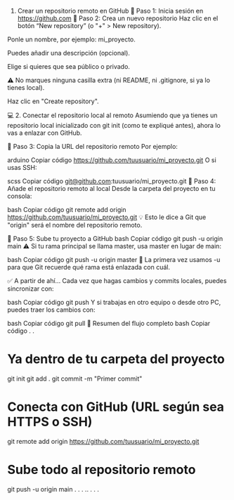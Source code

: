 1. Crear un repositorio remoto en GitHub
🔹 Paso 1: Inicia sesión en https://github.com
🔹 Paso 2: Crea un nuevo repositorio
Haz clic en el botón “New repository” (o "+" > New repository).

Ponle un nombre, por ejemplo: mi_proyecto.

Puedes añadir una descripción (opcional).

Elige si quieres que sea público o privado.

⚠️ No marques ninguna casilla extra (ni README, ni .gitignore, si ya lo tienes local).

Haz clic en "Create repository".

💻 2. Conectar el repositorio local al remoto
Asumiendo que ya tienes un repositorio local inicializado con git init (como te expliqué antes), ahora lo vas a enlazar con GitHub.

🔹 Paso 3: Copia la URL del repositorio remoto
Por ejemplo:

arduino
Copiar código
https://github.com/tuusuario/mi_proyecto.git
O si usas SSH:

scss
Copiar código
git@github.com:tuusuario/mi_proyecto.git
🔹 Paso 4: Añade el repositorio remoto al local
Desde la carpeta del proyecto en tu consola:

bash
Copiar código
git remote add origin https://github.com/tuusuario/mi_proyecto.git
💡 Esto le dice a Git que "origin" será el nombre del repositorio remoto.

🔹 Paso 5: Sube tu proyecto a GitHub
bash
Copiar código
git push -u origin main
⚠️ Si tu rama principal se llama master, usa master en lugar de main:

bash
Copiar código
git push -u origin master
📌 La primera vez usamos -u para que Git recuerde qué rama está enlazada con cuál.

✅ A partir de ahí...
Cada vez que hagas cambios y commits locales, puedes sincronizar con:

bash
Copiar código
git push
Y si trabajas en otro equipo o desde otro PC, puedes traer los cambios con:

bash
Copiar código
git pull
🔁 Resumen del flujo completo
bash
Copiar código
.
.
# Ya dentro de tu carpeta del proyecto
git init
git add .
git commit -m "Primer commit"

# Conecta con GitHub (URL según sea HTTPS o SSH)
git remote add origin https://github.com/tuusuario/mi_proyecto.git

# Sube todo al repositorio remoto
git push -u origin main
.
.
.
..
.
.
.

